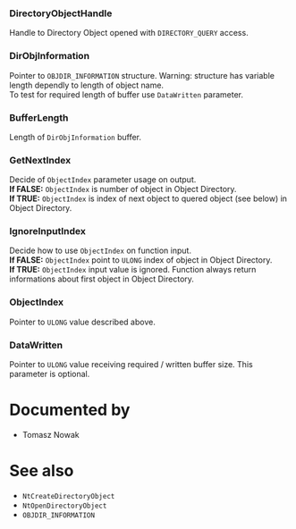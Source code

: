 ### DirectoryObjectHandle

Handle to Directory Object opened with `DIRECTORY_QUERY` access.

### DirObjInformation

Pointer to `OBJDIR_INFORMATION` structure. Warning: structure has variable length dependly to length of object name. \
To test for required length of buffer use `DataWritten` parameter.

### BufferLength

Length of `DirObjInformation` buffer.

### GetNextIndex

Decide of `ObjectIndex` parameter usage on output. \
  **If FALSE:** `ObjectIndex` is number of object in Object Directory. \
  **If TRUE:** `ObjectIndex` is index of next object to quered object (see below) in Object Directory.

### IgnoreInputIndex

Decide how to use `ObjectIndex` on function input. \
  **If FALSE:** `ObjectIndex` point to `ULONG` index of object in Object Directory. \
  **If TRUE:** `ObjectIndex` input value is ignored. Function always return informations about first object in Object Directory.

### ObjectIndex

Pointer to `ULONG` value described above.

### DataWritten

Pointer to `ULONG` value receiving required / written buffer size. This parameter is optional.

# Documented by

* Tomasz Nowak

# See also

* `NtCreateDirectoryObject`
* `NtOpenDirectoryObject`
* `OBJDIR_INFORMATION`
